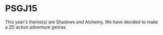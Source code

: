 # PSGJ15

This year's theme(s) are Shadows and Alchemy.
We have decided to make a 2D action adventure genres